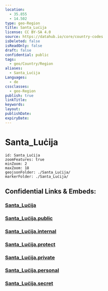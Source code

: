 ```yaml
---
location:
  - 35.855
  - 14.502
type: geo-Region
title: Santa_Luċija
license: CC BY-SA 4.0
source: https://datahub.io/core/country-codes
isDeleted: false
isReadOnly: false
draft: false
confidential: public
tags:
  - geo/Country/Region
aliases:
  - Santa_Luċija
Languages:
  - de
cssclasses:
  - geo-Region
publish: true
linkTitle:
keywords:
layout:
publishDate:
expiryDate:
---
```


# Santa_Luċija

```leaflet
id: Santa_Luċija
zoomFeatures: true 
minZoom: 2 
maxZoom: 18
geojsonFolder: ./Santa_Luċija/
markerFolder: ./Santa_Luċija/
```


## Confidential Links & Embeds: 

### [Santa_Luċija](/_Standards/Earth/Continent/Europe/Europe~South/Malta/Regions~Malta/Nofsinhar/counties~Nofsinhar/Santa_Luċija.md) 

### [Santa_Luċija.public](/_public/Earth/Continent/Europe/Europe~South/Malta/Regions~Malta/Nofsinhar/counties~Nofsinhar/Santa_Luċija.public.md) 

### [Santa_Luċija.internal](/_internal/Earth/Continent/Europe/Europe~South/Malta/Regions~Malta/Nofsinhar/counties~Nofsinhar/Santa_Luċija.internal.md) 

### [Santa_Luċija.protect](/_protect/Earth/Continent/Europe/Europe~South/Malta/Regions~Malta/Nofsinhar/counties~Nofsinhar/Santa_Luċija.protect.md) 

### [Santa_Luċija.private](/_private/Earth/Continent/Europe/Europe~South/Malta/Regions~Malta/Nofsinhar/counties~Nofsinhar/Santa_Luċija.private.md) 

### [Santa_Luċija.personal](/_personal/Earth/Continent/Europe/Europe~South/Malta/Regions~Malta/Nofsinhar/counties~Nofsinhar/Santa_Luċija.personal.md) 

### [Santa_Luċija.secret](/_secret/Earth/Continent/Europe/Europe~South/Malta/Regions~Malta/Nofsinhar/counties~Nofsinhar/Santa_Luċija.secret.md)

